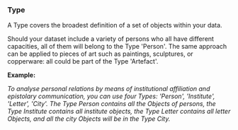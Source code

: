 ### Type

A Type covers the broadest definition of a set of objects within your data.

Should your dataset include a variety of persons who all have different capacities, all of them will belong to the Type 'Person'. The same approach can be applied to pieces of art such as paintings, sculptures, or copperware: all could be part of the Type 'Artefact'.

**Example:**

_To analyse personal relations by means of institutional affiliation and epistolary communication, you can use four Types: 'Person', 'Institute', 'Letter', 'City'. The Type Person contains all the Objects of persons, the Type Institute contains all institute objects, the Type Letter contains all letter Objects, and all the city Objects will be in the Type City._